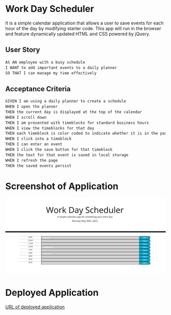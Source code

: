 # Work Day Scheduler

It is a simple calendar application that allows a user to save events for each hour of the day by modifying starter code. This app will run in the browser and feature dynamically updated HTML and CSS powered by jQuery.

## User Story

```md
AS AN employee with a busy schedule
I WANT to add important events to a daily planner
SO THAT I can manage my time effectively
```

## Acceptance Criteria

```md
GIVEN I am using a daily planner to create a schedule
WHEN I open the planner
THEN the current day is displayed at the top of the calendar
WHEN I scroll down
THEN I am presented with timeblocks for standard business hours
WHEN I view the timeblocks for that day
THEN each timeblock is color coded to indicate whether it is in the past, present, or future
WHEN I click into a timeblock
THEN I can enter an event
WHEN I click the save button for that timeblock
THEN the text for that event is saved in local storage
WHEN I refresh the page
THEN the saved events persist
```


# Screenshot of Application
![alt text](screenshot.JPG)


# Deployed Application

[URL of deployed application](https://ehliao.github.io/work-day-calendar/)
